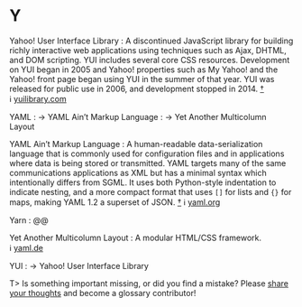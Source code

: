 # Y

Yahoo! User Interface Library
: A discontinued JavaScript library for building richly interactive web applications using techniques such as Ajax, DHTML, and DOM scripting. YUI includes several core CSS resources. Development on YUI began in 2005 and Yahoo! properties such as My Yahoo! and the Yahoo! front page began using YUI in the summer of that year. YUI was released for public use in 2006, and development stopped in 2014.&nbsp;[†](#w-yui) ℹ︎&nbsp;[yuilibrary.com](https://yuilibrary.com/)

YAML
: → YAML Ain’t Markup Language
: → Yet Another Multicolumn Layout

YAML Ain’t Markup Language
: A human-readable data-serialization language that is commonly used for configuration files and in applications where data is being stored or transmitted. YAML targets many of the same communications applications as XML but has a minimal syntax which intentionally differs from SGML. It uses both Python-style indentation to indicate nesting, and a more compact format that uses `[]` for lists and `{}` for maps, making YAML 1.2 a superset of JSON.&nbsp;[†](#w-yaml) ℹ︎&nbsp;[yaml.org](https://yaml.org/)

Yarn
: @@

Yet Another Multicolumn Layout
: A modular HTML/CSS framework. ℹ︎&nbsp;[yaml.de](http://www.yaml.de/)

YUI
: → Yahoo! User Interface Library

T> Is something important missing, or did you find a mistake? Please [share your thoughts](https://github.com/j9t/web-development-glossary/blob/master/manuscript/y.md) and become a glossary&nbsp;contributor!